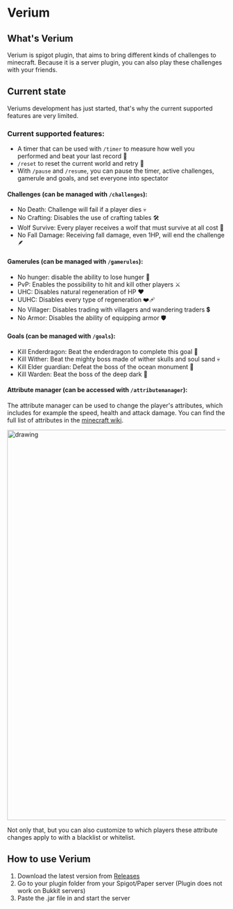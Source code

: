# Verium

## What's Verium
Verium is spigot plugin, that aims to bring different kinds of challenges to minecraft.
Because it is a server plugin, you can also play these challenges with your friends.

## Current state
Veriums development has just started, that's why the current supported features are very limited.
### Current supported features:

 - A timer that can be used with `/timer` to measure how well you performed and beat your last record 🚀
 - `/reset` to reset the current world and retry 🔁
 - With `/pause` and `/resume`, you can pause the timer, active challenges, gamerule and goals, and set everyone into spectator
   
#### Challenges (can be managed with `/challenges`):
- No Death: Challenge will fail if a player dies 💀
- No Crafting: Disables the use of crafting tables 🛠️
- Wolf Survive: Every player receives a wolf that must survive at all cost 🦴
- No Fall Damage: Receiving fall damage, even 1HP, will end the challenge 🪶

#### Gamerules (can be managed with `/gamerules`):
- No hunger: disable the ability to lose hunger 🍗
- PvP: Enables the possibility to hit and kill other players ⚔️
- UHC: Disables natural regeneration of HP ❤️
- UUHC: Disables every type of regeneration ❤️‍🩹
- No Villager: Disables trading with villagers and wandering traders 💲
- No Armor: Disables the ability of equipping armor 🛡️

#### Goals (can be managed with `/goals`):
- Kill Enderdragon: Beat the enderdragon to complete this goal 💜
- Kill Wither: Beat the mighty boss made of wither skulls and soul sand 💀
- Kill Elder guardian: Defeat the boss of the ocean monument 🏯
- Kill Warden: Beat the boss of the deep dark 🖤

#### Attribute manager (can be accessed with `/attributemanager`):

The attribute manager can be used to change the player's attributes, which includes for example the speed, health and attack damage.
You can find the full list of attributes in the [minecraft wiki](https://minecraft.wiki/w/Attribute).

<img src="https://github.com/user-attachments/assets/35ff0261-d0e6-4f73-ae43-6f5f5f1092f1" alt="drawing" width="900"/>

Not only that, but you can also customize to which players these attribute changes apply to with a blacklist or whitelist.


## How to use Verium

1. Download the latest version from [Releases](https://github.com/EnderLuca41/Verium/releases)
2. Go to your plugin folder from your Spigot/Paper server (Plugin does not work on Bukkit servers)
3. Paste the .jar file in and start the server
